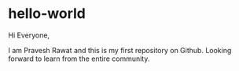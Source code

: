 # hello-world

Hi Everyone,

I am Pravesh Rawat and this is my first repository on Github. Looking forward to learn from the entire community.
